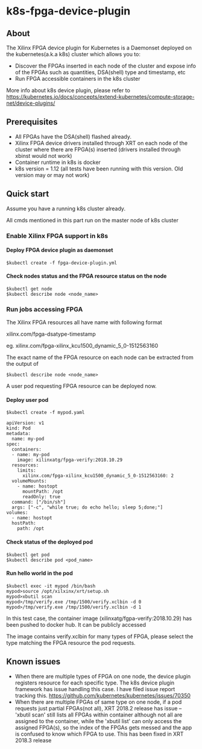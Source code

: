 # k8s-fpga-device-plugin
## About
The Xilinx FPGA device plugin for Kubernetes is a Daemonset deployed on the kubernetes(a.k.a k8s) cluster which allows you to:

* Discover the FPGAs inserted in each node of the cluster and expose info of the FPGAs such as quantities, DSA(shell) type and timestamp, etc
* Run FPGA accessible containers in the k8s cluster

More info about k8s device plugin, please refer to https://kubernetes.io/docs/concepts/extend-kubernetes/compute-storage-net/device-plugins/

## Prerequisites
* All FPGAs have the DSA(shell) flashed already.
* Xilinx FPGA device drivers installed through XRT on each node of the cluster where there are FPGA(s) inserted (drivers installed through xbinst would not work)
* Container runtime in k8s is docker
* k8s version = 1.12 (all tests have been running with this version. Old version may or may not work)

## Quick start
Assume you have a running k8s cluster already.

All cmds mentioned in this part run on the master node of k8s cluster

### Enable Xilinx FPGA support in k8s
#### Deploy FPGA device plugin as daemonset
```
$kubectl create -f fpga-device-plugin.yml
```
#### Check nodes status and the FPGA resource status on the node
```
$kubectl get node
$kubectl describe node <node_name>
```
### Run jobs accessing FPGA
The Xilinx FPGA resources all have name with following format

xilinx.com/fpga-dsatype-timestamp

eg. xilinx.com/fpga-xilinx_kcu1500_dynamic_5_0-1512563160

The exact name of the FPGA resource on each node can be extracted from the output of
```
$kubectl describe node <node_name>
```
A user pod requesting FPGA resource can be deployed now.

#### Deploy user pod
```
$kubectl create -f mypod.yaml
```
```
apiVersion: v1
kind: Pod
metadata:
  name: my-pod
spec:
  containers:
  - name: my-pod
    image: xilinxatg/fpga-verify:2018.10.29
  resources:
    limits:
      xilinx.com/fpga-xilinx_kcu1500_dynamic_5_0-1512563160: 2
  volumeMounts:
    - name: hostopt
      mountPath: /opt
      readOnly: true
  command: ["/bin/sh"]
  args: ["-c", "while true; do echo hello; sleep 5;done;"] 
volumes:
  - name: hostopt
  hostPath:
    path: /opt
```
#### Check status of the deployed pod
```
$kubectl get pod
$kubectl describe pod <pod_name>
```
#### Run hello world in the pod
```
$kubectl exec -it mypod /bin/bash
mypod>source /opt/xilxinx/xrt/setup.sh
mypod>xbutil scan
mypod>/tmp/verify.exe /tmp/1500/verify.xclbin -d 0
mypod>/tmp/verify.exe /tmp/1500/verify.xclbin -d 1
```
In this test case, the container image (xilinxatg/fgpa-verify:2018.10.29) has been pushed to docker hub. It can be publicly accessed

The image contains verify.xclbin for many types of FPGA, please select the type matching the FPGA resource the pod requests. 

## Known issues
* When there are multiple types of FPGA on one node, the device plugin registers resource for each
  specific type. The k8s device plugin framework has issue handling this case. I have filed issue report tracking this. https://github.com/kubernetes/kubernetes/issues/70350
* When there are multiple FPGAs of same type on one node, if a pod requests just partial FPGAs(not
  all), XRT 2018.2 release has issue – 'xbutil scan' still lists all FPGAs within container although
  not all are assigned to the container, while the 'xbutil list' can only access the assigned
  FPGA(s), so the index of the FPGAs gets messed and the app is confused to know which FPGA to use.
  This has been fixed in XRT 2018.3 release

